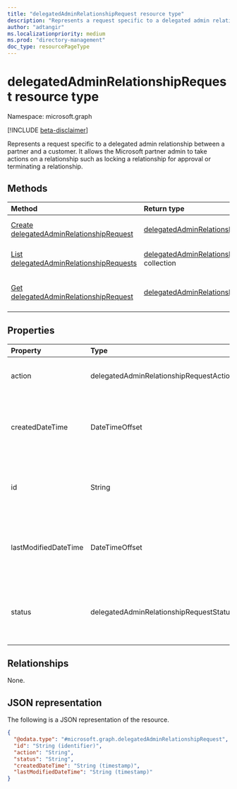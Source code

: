 ```yaml
---
title: "delegatedAdminRelationshipRequest resource type"
description: "Represents a request specific to a delegated admin relationship between a partner and a customer."
author: "adtangir"
ms.localizationpriority: medium
ms.prod: "directory-management"
doc_type: resourcePageType
---
```


# delegatedAdminRelationshipRequest resource type

Namespace: microsoft.graph

[!INCLUDE [beta-disclaimer](../../includes/beta-disclaimer.md)]

Represents a request specific to a delegated admin relationship between a partner and a customer. It allows the Microsoft partner admin to take actions on a relationship such as locking a relationship for approval or terminating a relationship.

## Methods
|Method|Return type|Description|
|:---|:---|:---|
|[Create delegatedAdminRelationshipRequest](../api/delegatedadminrelationshiprequest-post.md)|[delegatedAdminRelationshipRequest](delegatedadminrelationshiprequest.md)|Create a new **delegatedAdminRelationshipRequest** object.|
|[List delegatedAdminRelationshipRequests](../api/delegatedadminrelationshiprequest-list.md)|[delegatedAdminRelationshipRequest](delegatedadminrelationshiprequest.md) collection|Get a list of the **delegatedAdminRelationshipRequest** objects and their properties.|
|[Get delegatedAdminRelationshipRequest](../api/delegatedadminrelationshiprequest-get.md)|[delegatedAdminRelationshipRequest](delegatedadminrelationshiprequest.md)|Read the properties and relationships of a **delegatedAdminRelationshipRequest** object.|

## Properties
|Property|Type|Description|
|:---|:---|:---|
|action|delegatedAdminRelationshipRequestAction|The action to be performed on the delegated admin relationship.|
|createdDateTime|DateTimeOffset|The date and time in ISO 8601 format and in UTC time when the relationship request was created. Read-only. |
|id|String|The unique identifier of the relationship request. Read-only. Inherited from [entity](../resources/entity.md).|
|lastModifiedDateTime|DateTimeOffset|The date and time in ISO 8601 format and UTC time when this relationship request was last modified. Read-only.|
|status|delegatedAdminRelationshipRequestStatus|The status of the request. Read-only. The possible values are: `created`, `pending`, `complete`, `failed`, `unknownFutureValue`.|

## Relationships
None.

## JSON representation
The following is a JSON representation of the resource.
<!-- {
  "blockType": "resource",
  "keyProperty": "id",
  "@odata.type": "microsoft.graph.delegatedAdminRelationshipRequest",
  "baseType": "microsoft.graph.entity",
  "openType": false
}
-->
``` json
{
  "@odata.type": "#microsoft.graph.delegatedAdminRelationshipRequest",
  "id": "String (identifier)",
  "action": "String",
  "status": "String",
  "createdDateTime": "String (timestamp)",
  "lastModifiedDateTime": "String (timestamp)"
}
```

